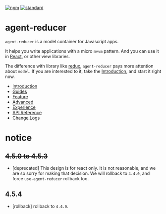 [![npm][npm-image]][npm-url]
[![standard][standard-image]][standard-url]

[npm-image]: https://img.shields.io/npm/v/agent-reducer.svg?style=flat-square
[npm-url]: https://www.npmjs.com/package/agent-reducer
[standard-image]: https://img.shields.io/badge/code%20style-standard-brightgreen.svg?style=flat-square
[standard-url]: http://npm.im/standard

# agent-reducer

`agent-reducer` is a model container for Javascript apps.

It helps you write applications with a micro `mvvm` pattern. And you can use it in [React](https://reactjs.org), or other view libraries.

The difference with library like [redux](https://redux.js.org), `agent-reducer` pays more attention about `model`. If you are interested to it, take the [Introduction](/introduction.md), and start it right now.


* [Introduction](/introduction.md)
* [Guides](/guides.md)
* [Feature](/feature.md)
* [Advanced](/advanced.md)
* [Experience](/experience.md)
* [API Reference](/api.md)
* [Change Logs](/changes.md)

# notice

## ~~4.5.0 to 4.5.3~~

* [deprecated]  This design is for react only. It is not reasonable, and we are so sorry for making that decision. We will rollback to `4.4.0`, and force `use-agent-reducer` rollback too.

## 4.5.4

* [rollback] rollback to `4.4.0`.
